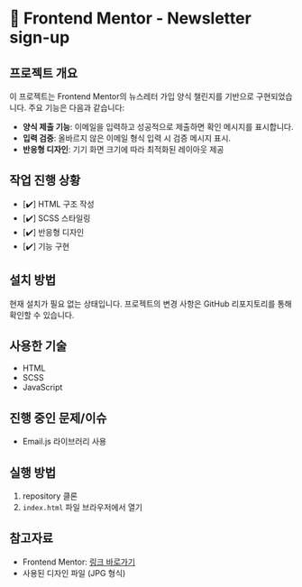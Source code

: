 # 🚀 Frontend Mentor - Newsletter sign-up

## 프로젝트 개요

이 프로젝트는 Frontend Mentor의 뉴스레터 가입 양식 챌린지를 기반으로 구현되었습니다. 주요 기능은 다음과 같습니다:

- **양식 제출 기능**: 이메일을 입력하고 성공적으로 제출하면 확인 메시지를 표시합니다.
- **입력 검증**: 올바르지 않은 이메일 형식 입력 시 검증 메시지 표시.
- **반응형 디자인**: 기기 화면 크기에 따라 최적화된 레이아웃 제공

## 작업 진행 상황

- [✔️] HTML 구조 작성
- [✔️] SCSS 스타일링
- [✔️] 반응형 디자인
- [✔️] 기능 구현

## 설치 방법

현재 설치가 필요 없는 상태입니다. 프로젝트의 변경 사항은 GitHub 리포지토리를 통해 확인할 수 있습니다.

## 사용한 기술

- HTML
- SCSS
- JavaScript

## 진행 중인 문제/이슈

- Email.js 라이브러리 사용

## 실행 방법

1. repository 클론
2. `index.html` 파일 브라우저에서 열기

## 참고자료

- Frontend Mentor: [링크 바로가기](https://www.frontendmentor.io)
- 사용된 디자인 파일 (JPG 형식)

